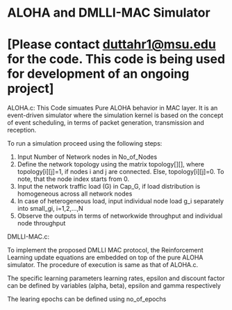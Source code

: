 # ALOHA and DMLLI-MAC Simulator


# [Please contact duttahr1@msu.edu for the code. This code is being used for development of an ongoing project]


ALOHA.c:
This Code simuates Pure ALOHA behavior in MAC layer. It is an event-driven simulator where the simulation kernel is based on the concept of event scheduling, in terms of packet generation, transmission and reception. 

To run a simulation proceed using the following steps:

1. Input Number of Network nodes in No_of_Nodes
2. Define the network topology using the matrix topology[][], where topology[i][j]=1, if nodes i and j are connected. Else, topology[i][j]=0. To note, that the node index starts from 0.
3. Input the network traffic load (G) in Cap_G, if load distribution is homogeneous across all network nodes
4. In case of heterogeneous load, input individual node load g_i separately into small_gi, i=1,2,...,N
5. Observe the outputs in terms of networkwide throughput and individual node throughput

DMLLI-MAC.c:

To implement the proposed DMLLI MAC protocol, the Reinforcement Learning update equations are embedded on top of the pure ALOHA simulator. The procedure of execution is same as that of ALOHA.c.

The specific learning parameters learning rates, epsilon and discount factor can be defined by variables (alpha, beta), epsilon and gamma respectively

The learing epochs can be defined using no_of_epochs
